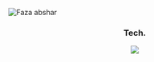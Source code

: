 ![Faza abshar](img/faza.png)
<!-- ## Hi, Faza in here 🤙🏻 -->
<!--
**fazabsharcontact/fazabsharcontact** is a ✨ _special_ ✨ repository because its `README.md` (this file) appears on your GitHub profile.

Here are some ideas to get you started:

- 🔭 I’m currently working on ...
- 🌱 I’m currently learning ...
- 👯 I’m looking to collaborate on ...
- 🤔 I’m looking for help with ...
- 💬 Ask me about ...
- 📫 How to reach me: ...
- 😄 Pronouns: ...
- ⚡ Fun fact: ...
-->

<h3 align="center">Tech.</h3>
<div align="center">
  <a href="https://skillicons.dev">
    <img src="https://skillicons.dev/icons?i=html,css,javascript,python,php,laravel,tailwind,mysql,react&theme=light" />
  </a>
</div>